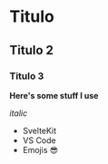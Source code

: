# Titulo

## Titulo 2

### Titulo 3



**Here's some stuff I use**

*italic*
- SvelteKit
- VS Code
- Emojis 😎
